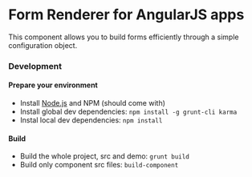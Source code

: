# Form Renderer for AngularJS apps

This component allows you to build forms efficiently through a simple configuration object.

### Development
#### Prepare your environment
* Install [Node.js](http://nodejs.org/) and NPM (should come with)
* Install global dev dependencies: `npm install -g grunt-cli karma`
* Instal local dev dependencies: `npm install` 

#### Build
* Build the whole project, src and demo: `grunt build`
* Build only component src files: `build-component`

